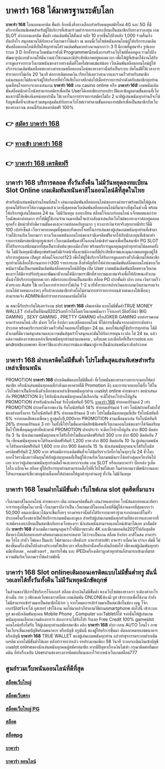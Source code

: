# บาคาร่า 168  ได้มาตรฐานระดับโลก

**บาคาร่า 168** โอนถอนเครดิต ขั้นต่ำ  อีกหนึ่งสิ่งทางเลือกสำหรับคนยุคสมัยใหม่ 4G และ 5G ที่มีบริการที่แสนพิเศษสำหรับผู้ใช้บริการที่เข้ามาร่วมทำรายการลงทะเบียนเป็นสมาชิกกับทางเราลงทุน เกม SLOT  ฝากถอนเครดิต ขั้นต่ำ เล่นเดิมพันได้ตั้งแต่ หลัก 10 บาทขึ้นไปถึงหลัก 1,000 ร่วมรื่นเริง บันเทิงใจ สนุกสนานได้กับทางเว็บเกมเราได้แล้ว ณ ตอนนี้เว็บไซต์พนันออนไลน์ผู้ให้บริการเกมเดิมพันสล็อตออนไลน์ที่เปิดให้ทุกท่านได้ร่วมเดิมพันมาอย่างนานมากกว่า 3 ปี มีภาพที่ดูสมจริง รูปแบบระบบ 3 D
อีกทั้งทางเว็บพนันเรายังมี Programmerมือหนึ่งการสร้างเว็บไซต์ที่คอยดูเล  รวมไปถึงพัฒนารูปแบบตัวเกมให้มีความน่าใช้งานและมีประสิทธิภาพอยู่ตลอดเวลา เพื่อให้ผู้ที่เข้ามาใช้งานได้รับการดูแลจากทางเว็บเกมพนันของเราอย่างเต็มที่โดยไม่ขาดแม้แต่น้อย เว็บเดิมพันสล็อตออนไลน์ผู้ให้บริการเกมเดิมพันสล็อตของทางค่ายเกมสล็อตออนไลน์ของทางเรานั้นยังเป็นระบบ อัตโนมัติใช้เวลาการทำรายการไม่เกิน 20 วินาที ต่อการเติมยอดเงิน เรียกได้เลยว่าสะดวกและรวดเร็วสำหรับสมาชิกแน่นอนและไม่ต้องแจ้งผู้ให้บริการที่ทำให้เสียโอกาสอีกต่อไปเมื่อทำรายการฝากตังค์กับสมาชิกทุกท่าน
คุณที่สนใจอยากจะลองเล่นเกม **บาคาร่า 168** เกม casino online หรือ ***บาคาร่า 168*** เกมพนันเดิมพันสล็อตนักล่าโบนัสสามารถสมัครเพื่อเปิด Userได้เลยเพียงกรอกประวัติและข้อมูลตามขั้นตอนที่เว็บของเรามีให้เพียงนิดหน่อยเท่านั้น ใช้เวลาในการทำรายการสมัครไม่ถึง 2 นาทีผู้เล่นพนันทุกท่านก็จะได้รับยูสเพื่อที่จะเข้ามาร่วมสนุกสุดมันส์กับทางเว็บไซต์เราทำตามขั้นตอนการสมัครเพื่อเป็นสมาชิกกับเว็บของทางเราณ ตอนนี้รับเลยเครดิตฟรี 100%

## 👉 [สมัคร บาคาร่า 168](https://archa888.com/)
## 👉 [ทางเข้า บาคาร่า 168](https://archa888.com/)
## 👉 [บาคาร่า 168 เครดิตฟรี](https://archa888.com/)

## บาคาร่า 168 บริการตลอด ทั้งวันทั้งคืน ไม่มีวันหยุดลงทะเบียน Slot Online เกมเดิมพันพนันคาสิโนออนไลน์ดีที่สุดในไทย

สำหรับนักเล่นพนันท่านไหนที่สนใจ เล่นเกมเดิมพันสล็อตออนไลน์ของทางค่ายเราพร้อมเปิดให้ผู้เล่นทุกคนได้รับการให้ความดูแลแล้วเวลานี้สุดยอดเว็บเดิมพันสล็อตออนไลน์ที่มาแรงที่สุดในช่วงนี้ พร้อมให้บริการผู้เล่นได้ตลอด 24 ชม. ไม่มีวันหยุด ลงทะเบียน สล็อตโจ๊กเกอร์ออนไลน์ แจ็กพอตแตกง่าย โบนัสแตกบ่อยมาก ทำให้มีผู้ใช้งานจำนวนมากติดใจแล้วกลับมาเล่นกับเว็บไซต์ของทางเราต่ออยู่ตลอดทุกครั้ง มิหนำซ้ำยังมีความมั่นคงและความปลอดภัยสูงมาก ๆ ทางการเงินจ่ายจริงทุกบาทมีประวัติดี 100 เปอร์เซ็นต์ เว็บเราครอบคลุมที่สุดและยังตอบโจทย์ในการเล่นของผู้เล่นเกมพนันทุกท่านที่เข้ามาร่วมใช้งานกับเว็บเกมเรา
ทางเว็บเกมพนันออนไลน์ของเรามีเครดิตฟรีแจกให้กับนักลงทุนที่เข้ามาทำรายการสมัครสมาชิกทุกยูสเซอร์ เว็บเกมเดิมพันคาสิโนออนไลน์เข้าร่วมมาเพื่อเป็นสมาชิก  PG SLOT ที่ได้รับกระแสนิยมมากที่สุดเป็นระดับต้นๆของเมืองไทย พร้อมบริการดูแลคุณลูกค้าทุกท่านได้ตลอดทั้งวัน ไม่มีวันหยุดนักขัตฤกษ์พร้อมยังมีเจ้าหน้าที่และพนักงานที่มีประสิทธิภาพและคุณภาพคอยดูแลผู้ใช้บริการอยู่ตลอด เปิดยูส สล็อตโจ๊กเกอร์123 เพื่อให้ผู้ใช้บริการได้รับการดูแลอย่างทั่วถึงมีเกมให้สมาชิกทุกท่านได้เลือกใช้งานมากกว่า300 รายการเกม
สิ่งสำคัญที่ทำให้ค่ายเกมเดิมพันสล็อตออนไลน์ของเว็บพนันเรานั้นเป็นเกมพนันเดิมพันสล็อตออนไลน์ดีที่สุด เปิด User  เกมพนันเดิมพันสล็อตทางเว็บเกมของเราได้มีการปรับปรุงและพัฒนาตัวเกมให้มีภาพกราฟิกที่สวยงามและสมจริงเพื่อให้ลักษณะตัวเกมนั้นน่าใช้บริการอยู่ตลอดเวลา สมัครลงทะเบียนเป็นสมาชิก สล็อต PG ฝากขั้นต่ำ ฝาก ถอน เงินรวดเร็วด้วยระบบ Auto ใช้เวลาในการทำรายการไม่เกิน 1-2 นาทีทั้งรายการฝากเงินและถอนเงินสามารถแจ้งถอนได้ด้วยตนเองง่ายๆ หรือถ้าหากสมาชิกท่านใดไม่สามารถทำรายการถอนด้วยตนเองได้เพื่อนๆสามารถแจ้ง ADMINเพื่อทำรายการถอนเครดิตให้ได้

ณ ขณะนี้รับประกันได้เลยว่าเกม slot  **บาคาร่า 168** เติมเครดิต แบบไม่มีขั้นต่ำTRUE MONEY WALLET กำลังเป็นที่นิยมปี2021เลยก็ว่าได้โดยเว็บเกมพนันเรา โจ๊กเกอร์ Slotได้นำ BIG GAMING , SEXY GAMING , PRETTY GAMING หรือJOKER GAMING แหล่งรวมเกมบาคาร่าออนไลน์ เสือ มังกร ไฮโล ยิงปลา และสล็อตออนไลน์ ที่ได้การเชื่อมั่นจากองค์กรระดับต่างประเทศ พร้อมบริการอย่าดีรวดเร็วทันใจคอยแก้ไขปัญหา 24 ชม. มอบให้แก่ผู้ใช้บริการทุกท่าน ได้มีตัวเกมที่มีความสนุกสนานและความมันส์สุดเร้าใจสนุกและมันไปกับการหมุนวงวล้อ ได้ 24 ชม. แล้วแต่ความต้องการของเหล่าเซียนพนันทุกท่านผ่านบนคอม , แท็บเลต และมือถือที่เป็นระบบios และ androidแบบพกพา ศึกษาวิธีและประสบการณ์และพัฒนาสู่การเป็นนักเล่นพนันระดับประเทศ

## บาคาร่า 168 ฝากเครดิตไม่มีขั้นต่ำ โปรโมชั่นสุดแสนพิเศษสำหรับเหล่าเซียนพนัน

 PROMOTION  **บาคาร่า 168** ฝากเดิมพันแบบไม่มีขั้นต่ำ ที่เว็บพนันของทางเราอยากจะมอบให้แก่  สมาชิก หรือนักเล่นพนันทุกคนที่กำลังมองหาค่ายที่มี  Promotion ดีๆ และการแจกแบบไม่กั๊ก ให้ในเว็บไซต์เราเป็นอีกหนึ่งตัวเลือกของเหล่าเซียนพนันทุกท่าน เกมslot online ค่ายของเรา ขอนำเสนอกับ PROMOTION ดีๆ ให้กับนักเล่นพนันทุกคนได้เลือกกัน จะมีโปรอะไรบ้างไปดูกัน
 PROMOTION สำหรับนักเล่นใหม่ รับโบนัสทันที 50% [บาคาร่า 168](https://archa888.com/) ทำยอดเทิร์นแค่ 2 เท่า
 PROMOTION ฝากครั้งแรกของวัน รับโบนัสทันที 14% ทำยอดเทิร์นแค่ 1 เท่า
โบนัสฝากครั้งต่อไปของฝากครั้งแรก รับโบนัสทันที 8% ทำยอดเทิร์นแค่ 3 เท่า
โปรโมชั่นคืนยอดทุนที่เสีย รับโบนัสทันที 6% จากยอดเสียของเพื่อนๆ สูงสุดถึง5,000บาท
 PROMOTION ชวนเพื่อนมาเล่น รับโบนัสทันที 26% ทำยอดเทิร์นแค่ 3 เท่า
ในทั้งนี้โปรโมชั่นเครดิตสิทธิพิเศษที่เว็บเกมออนไลน์ของเราได้จัดเตรียมขึ้นไว้ให้เพื่อคุณลูกค้าที่หน้าตาดี  PROMOTION ฝากประจำ จะมีอะไรบ้างไปดูกัน
ฝาก 800 ติดต่อกัน 3 วัน นักเล่นเกมพนันทุกคนจะได้รับโปรโมชั่นเครดิตฟรีทันที 300 บาท
ฝาก 600 ติดต่อกัน 7 วัน เซียนพนันทุกคนจะได้รับเครดิตฟรีทันที 1,200 บาท
ฝาก 800 ติดต่อกัน 10 วัน ผู้เล่นเกมพนันจะได้รับเครดิตฟรีทันที 1,600 บาท
ฝาก 900 ติดต่อกัน 15 วัน นักเล่นพนันทุกคนจะได้รับโบนัสเครดิตฟรีทันที 2,500 บาท
พร้อมมีการลงเดิมพันที่จะได้ลุ้นรับรางวัลบิ๊กวินในทุกๆวัน 24 ชั่วโมง บอกไว้ตรงนี้เลยว่าคืนทุนให้กับผู้เล่นทุกคนที่เป็นผู้ใช้งานกับเว็บเกมพนันเราได้อย่างสุดเหวี่ยงกันไปเลย หากว่าผู้เล่นเกมพนันทุกท่านติดใจและอยากจะเล่น เกม SLOT หรือเกมบาคาร่า ป๊อกเด้ง รูเล็ต ไฮโล แบ็กแจ๊ค สล็อต ผู้ใช้บริการทุกท่านสามารถคลิ๊กไปที่เว็บไซต์ได้เลย ในค่ายเกมเรามีพนักงานและโปรแกรมเมอร์เชี่ยวชาญด้านนี้คอยให้คำตอบให้ลูกค้าทุกท่านอยู่ ทั้งวัน ไม่มีวันหยุด

## บาคาร่า 168 โอนฝากไม่มีขั้นต่ำ  เว็บไซต์เกม slot สุดฮิตที่มาแรง

เว็บเกมคาสิโนออนไลน์ ค่ายของเรา เติม ถอนเครดิตขั้นต่ำ เล่นง่ายแตกบ่อย โบนัสแตกบ่อยและอัตราการจ่ายสูงที่สุดในเวลานี้ เว็บเกมเราถือว่าเป็น เว็บเกมคาสิโนออนไลน์ที่มีผู้ใช้งานมากที่สุดมากกว่า 50,000 คนและมีแนวโน้มจะขึ้นเรื่อยๆ ทางค่ายเรานั้นยังได้รับจากมาตราฐานจากบ่อนคาสิโนทั่วประเทศในเรื่องของเปิดให้บริการเกมพนันและดูแล สำหรับผู้เล่นเกมพนันทุกท่านที่ต้องการและอยากที่จะสมัครลงทะเบียนเป็นสมาชิกกับทางเว็บของเรา นักเล่นพนันสามารถแอดไลน์เข้ามาได้เลย
	มาสัมผัสกับ **บาคาร่า 168** ตัวเกมมีความสนุกสุดเร้าใจที่มีภาพระดับ 4K และมีเกมยอดฮิต2021ให้กับสุดฮิตที่มาแรงได้เลือกแทงอย่างล้นหลามและหลากหลาย  ไม่ว่าจะเป็นเกม สล็อต ยิงปลา คาสิโนสด บาคาร่าสด ไฮโล กำถั่ว ไพ่แคง ปั่นแปะ ไพ่สามกอง เสือมังกร บาคาร่าสายฟ้า บาคาร่า แบ็คแจ๊ค เก้าเก ดัมมี่ ไม่ต้องขึ้นเครื่องบินไปถึงต่างประเทศให้เสียเวลา หรือเสียค่านั่งเครื่องบินอีกต่อไป เพียงแค่ผู้เดิมพันทุกท่านมีแท็บเลต , คอมพิวเตอร์ , สมาร์ทโฟน และ iPEDเครื่องเดียวลูกค้าทุกท่านก็สามารถเข้ามาลิ้มรสความมันกับเว็บเกมเราได้แล้วสมัยนี้

## บาคาร่า 168 Slot onlineเติมถอนเครดิตแบบไม่มีขั้นต่ำทรู มันนี่วอเลทได้ทั้งวันทั้งคืน ไม่มีวันหยุดนักขัตฤกษ์

ในส่วนของวิธีการใช้บริการโจ๊กเกอร์ สล็อต ฝากเงินไม่มีขั้นต่ำ ของเว็บไซต์ของทางเรา จะต้องทำอะไรบ้างนั้น ง่าย ๆ เพียงแค่เว็บของเราสล็อต เกมเดิมพัน ONLONEต้องมี ยูส เข้าระบบเพื่อใช้งาน ถ้ายังไม่มีสามารถเข้าร่วมมาเป็นสมาชิกได้ง่าย ๆ จากโหมดการเข้าร่วมมาเป็นสมาชิกในช่อง เมนู โจ๊กเกอร์Slotจึงจะได้ ยูสเซอร์ เข้าใช้งาน พอได้มาแล้วก็ทำตามวิธีผ่านsmartphone ต่อไปนี้
เข้าระบบ ยูส  ของนักเดิมพันทุกคน Mobile Phone , Computer และTabletก็ได้
จากนั้นให้ผู้เล่นเกมพนันทุกคนเลือกความต้องการว่า ต้องการจะได้รับโปร รับเลย Free Credit 100% gameslot ออนไลน์หรือไม่รับ
ให้ผู้เล่นทุกท่านสมัครสมาชิก คลิก **บาคาร่า 168** ฝาก-ถอน AUTO โอนไว ภาพในเว็บจะขึ้นเลขบัญชีพร้อมธนาคาร หรือบัญชี ทรูมันนี่ ของผู้ให้บริการขึ้นมา
คัดลอกหมายเลขธนาคาร หรือบัญชี **บาคาร่า 168** TRUE WALLET ของผู้เล่นเกมพนันทุกท่าน แล้วทำธุรกรรมระบบฝากเติมเครดิต แบบไม่มีขั้นต่ำได้เลย
หลังทำรายการแล้ว รอประมาณเพียง 58 วินาที ระบบจะเติมเงินเข้าบัญชีเกมslot onlineของนักเล่นพนันทุกคนผู้สมัครสมาชิก
หากมีปัญหาเรื่องเงินไม่เข้า กรุณาติดต่อทีมแอดมิน ที่ทำเรื่องเปิด Userผ่านช่องทางการติดต่อที่แนบเอาไว้ทางหน้าเว็บเกมสล็อต777

## ศูนย์รวมเว็บพนันออนไลน์ที่ดีที่สุด

### [สล็อตเว็บใหญ่](https://archa888.com/)
### [สล็อตเว็บตรง](https://slot168boy.com/)
### [สล็อตเว็บใหญ่ PG](https://archa888.com/)
### [สล็อต](https://atom.io/themes/%E0%B8%AA%E0%B8%A5%E0%B9%87%E0%B8%AD%E0%B8%95%E3%80%90%E0%B9%80%E0%B8%A7%E0%B9%87%E0%B8%9A%20%E0%B8%AA%E0%B8%A5%E0%B9%87%E0%B8%AD%E0%B8%95%20%E0%B8%AD%E0%B8%AD%E0%B8%99%E0%B9%84%E0%B8%A5%E0%B8%99%E0%B9%8C%20%E0%B8%AD%E0%B8%B1%E0%B8%99%E0%B8%94%E0%B8%B1%E0%B8%9A%201%E3%80%91)
### [สล็อตpg](https://atom.io/themes/%E0%B8%AA%E0%B8%A5%E0%B9%87%E0%B8%AD%E0%B8%95pg%E3%80%90pg%20slot%201%20%E0%B8%9A%E0%B8%B2%E0%B8%97%E3%80%91)
### [บาคาร่า](https://atom.io/themes/%E0%B8%9A%E0%B8%B2%E0%B8%84%E0%B8%B2%E0%B8%A3%E0%B9%88%E0%B8%B2%E3%80%90%E0%B8%82%E0%B8%B1%E0%B9%89%E0%B8%99%E0%B8%95%E0%B9%88%E0%B8%B3%201%20%E0%B8%9A%E0%B8%B2%E0%B8%97%E3%80%91)
### [บาคาร่า ออนไลน์](https://atom.io/themes/%E0%B8%9A%E0%B8%B2%E0%B8%84%E0%B8%B2%E0%B8%A3%E0%B9%88%E0%B8%B2%20%E0%B8%AD%E0%B8%AD%E0%B8%99%E0%B9%84%E0%B8%A5%E0%B8%99%E0%B9%8C%E3%80%90%E0%B9%80%E0%B8%A7%E0%B9%87%E0%B8%9A%20%E0%B8%AA%E0%B8%A5%E0%B9%87%E0%B8%AD%E0%B8%95%20%E0%B8%AD%E0%B8%AD%E0%B8%99%E0%B9%84%E0%B8%A5%E0%B8%99%E0%B9%8C%20%E0%B8%AD%E0%B8%B1%E0%B8%99%E0%B8%94%E0%B8%B1%E0%B8%9A%201%E3%80%91)
